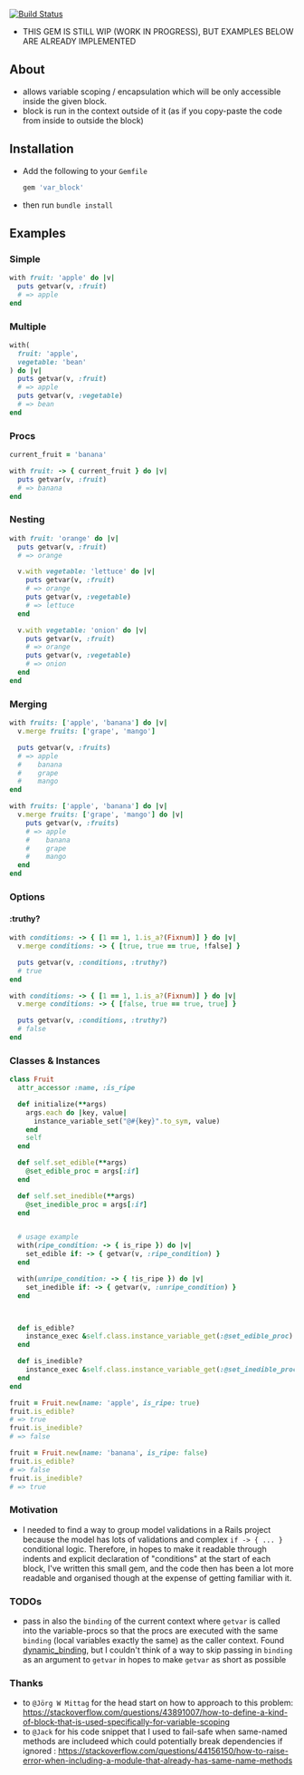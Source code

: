 [![Build Status](https://travis-ci.org/jrpolidario/var_block.svg?branch=master)](https://travis-ci.org/jrpolidario/var_block)

* THIS GEM IS STILL WIP (WORK IN PROGRESS), BUT EXAMPLES BELOW ARE ALREADY IMPLEMENTED

## About

* allows variable scoping / encapsulation which will be only accessible inside the given block.
* block is run in the context outside of it (as if you copy-paste the code from inside to outside the block)

## Installation
* Add the following to your `Gemfile`
  ```ruby
  gem 'var_block'
  ```
* then run `bundle install`

## Examples

### Simple
```ruby
with fruit: 'apple' do |v|
  puts getvar(v, :fruit)
  # => apple
end
```

### Multiple
```ruby
with(
  fruit: 'apple',
  vegetable: 'bean'
) do |v|
  puts getvar(v, :fruit)
  # => apple
  puts getvar(v, :vegetable)
  # => bean
end
```

### Procs
```ruby
current_fruit = 'banana'

with fruit: -> { current_fruit } do |v|
  puts getvar(v, :fruit)
  # => banana
end
```

### Nesting
```ruby
with fruit: 'orange' do |v|
  puts getvar(v, :fruit)
  # => orange

  v.with vegetable: 'lettuce' do |v|
    puts getvar(v, :fruit)
    # => orange
    puts getvar(v, :vegetable)
    # => lettuce
  end

  v.with vegetable: 'onion' do |v|
    puts getvar(v, :fruit)
    # => orange
    puts getvar(v, :vegetable)
    # => onion
  end
end
```

### Merging
```ruby
with fruits: ['apple', 'banana'] do |v|
  v.merge fruits: ['grape', 'mango']

  puts getvar(v, :fruits)
  # => apple
  #    banana
  #    grape
  #    mango
end

with fruits: ['apple', 'banana'] do |v|
  v.merge fruits: ['grape', 'mango'] do |v|
    puts getvar(v, :fruits)
    # => apple
    #    banana
    #    grape
    #    mango
  end
end
```

### Options
#### :truthy?
```ruby
with conditions: -> { [1 == 1, 1.is_a?(Fixnum)] } do |v|
  v.merge conditions: -> { [true, true == true, !false] }

  puts getvar(v, :conditions, :truthy?)
  # true
end

with conditions: -> { [1 == 1, 1.is_a?(Fixnum)] } do |v|
  v.merge conditions: -> { [false, true == true, true] }

  puts getvar(v, :conditions, :truthy?)
  # false
end
```

### Classes & Instances
```ruby
class Fruit
  attr_accessor :name, :is_ripe

  def initialize(**args)
    args.each do |key, value|
      instance_variable_set("@#{key}".to_sym, value)
    end
    self
  end

  def self.set_edible(**args)
    @set_edible_proc = args[:if]
  end

  def self.set_inedible(**args)
    @set_inedible_proc = args[:if]
  end


  # usage example
  with(ripe_condition: -> { is_ripe }) do |v|
    set_edible if: -> { getvar(v, :ripe_condition) } 
  end

  with(unripe_condition: -> { !is_ripe }) do |v|
    set_inedible if: -> { getvar(v, :unripe_condition) }
  end



  def is_edible?
    instance_exec &self.class.instance_variable_get(:@set_edible_proc)
  end

  def is_inedible?
    instance_exec &self.class.instance_variable_get(:@set_inedible_proc)
  end
end

fruit = Fruit.new(name: 'apple', is_ripe: true)
fruit.is_edible?
# => true
fruit.is_inedible?
# => false

fruit = Fruit.new(name: 'banana', is_ripe: false)
fruit.is_edible?
# => false
fruit.is_inedible?
# => true
```

### Motivation
* I needed to find a way to group model validations in a Rails project because the model has lots of validations and complex `if -> { ... }` conditional logic. Therefore, in hopes to make it readable through indents and explicit declaration of "conditions" at the start of each block, I've written this small gem, and the code then has been a lot more readable and organised though at the expense of getting familiar with it.

### TODOs
* pass in also the `binding` of the current context where `getvar` is called into the variable-procs so that the procs are executed with the same `binding` (local variables exactly the same) as the caller context. Found [dynamic_binding](https://github.com/niklasb/ruby-dynamic-binding), but I couldn't think of a way to skip passing in `binding` as an argument to `getvar` in hopes to make `getvar` as short as possible

### Thanks
* to `@Jörg W Mittag` for the head start on how to approach to this problem: https://stackoverflow.com/questions/43891007/how-to-define-a-kind-of-block-that-is-used-specifically-for-variable-scoping
* to `@Jack` for his code snippet that I used to fail-safe when same-named methods are includeed which could potentially break dependencies if ignored : https://stackoverflow.com/questions/44156150/how-to-raise-error-when-including-a-module-that-already-has-same-name-methods
